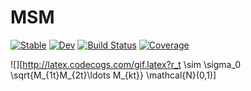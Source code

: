 # MSM

[![Stable](https://img.shields.io/badge/docs-stable-blue.svg)](https://banachtech.github.io/MSM.jl/stable)
[![Dev](https://img.shields.io/badge/docs-dev-blue.svg)](https://banachtech.github.io/MSM.jl/dev)
[![Build Status](https://github.com/banachtech/MSM.jl/workflows/CI/badge.svg)](https://github.com/banachtech/MSM.jl/actions)
[![Coverage](https://codecov.io/gh/banachtech/MSM.jl/branch/master/graph/badge.svg)](https://codecov.io/gh/banachtech/MSM.jl)

![][http://latex.codecogs.com/gif.latex?r_t \sim \sigma_0 \sqrt{M_{1t}M_{2t}\ldots M_{kt}} \mathcal{N}(0,1)]
